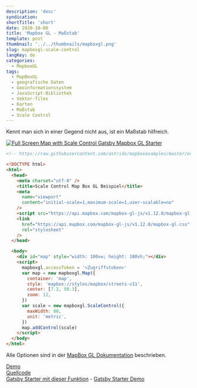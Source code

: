 ```yaml
---
description: 'desc'
syndication:
shortTitle: 'short'
date: 2020-10-08
title: 'Mapbox GL - Maßstab'
template: post
thumbnail: '../../thumbnails/mapboxgl.png'
slug: mapboxgl-scale-control
langKey: de
categories:
  - MapboxGL
tags:
  - MapBoxGL
  - geografische Daten
  - Geoinformationssystem
  - JavaScript-Bibliothek
  - Vektor-Tiles
  - Karten
  - Maßstab
  - Scale Control
---
```


Kennt man sich in einer Gegend nicht aus, ist ein Maßstab hilfreich.

[![Full Screen Map with Scale Control Gatsby Mapbox GL Starter](https://user-images.githubusercontent.com/9974686/97810150-18a13680-1c72-11eb-8843-2e16801738e9.png)](https://astridx.github.io/gatsbystarter/gatsby-starter-mapbox-examples/map-scale-control)

```html {numberLines: -2}
<!-- https://raw.githubusercontent.com/astridx/mapboxexamples/master/examples/scale_control.html -->

<!DOCTYPE html>
<html>
  <head>
    <meta charset="utf-8" />
    <title>Scale Control Map Box GL Beispiel</title>
    <meta
      name="viewport"
      content="initial-scale=1,maximum-scale=1,user-scalable=no"
    />
    <script src="https://api.mapbox.com/mapbox-gl-js/v1.12.0/mapbox-gl.js"></script>
    <link
      href="https://api.mapbox.com/mapbox-gl-js/v1.12.0/mapbox-gl.css"
      rel="stylesheet"
    />
  </head>

  <body>
    <div id="map" style="width: 100vw; height: 100vh;"></div>
    <script>
      mapboxgl.accessToken = '<Zugriffstoken>'
      var map = new mapboxgl.Map({
        container: 'map',
        style: 'mapbox://styles/mapbox/streets-v11',
        center: [7.2, 50.3],
        zoom: 12,
      })
      var scale = new mapboxgl.ScaleControl({
        maxWidth: 80,
        unit: 'metric',
      })
      map.addControl(scale)
    </script>
  </body>
</html>
```

Alle
Optionen sind in der [MapBox GL Dokumentation](https://docs.mapbox.com/mapbox.js/api/v3.3.1/l-control-scale/) beschrieben.

[Demo](https://astridx.github.io/mapboxexamples/plugins/mapbox-gl-compare-swipe-between-maps.html)  
[Quellcode](https://github.com/astridx/mapboxexamples/blob/master/plugins/mapbox-gl-compare-swipe-between-maps.html)  
[Gatsby Starter mit dieser Funktion](https://github.com/astridx/gatsby-starter-mapbox-examples) - [Gatsby Starter Demo](https://astridx.github.io/gatsbystarter/gatsby-starter-mapbox-examples/)
<img src="https://vg07.met.vgwort.de/na/21de35159a6744db82d7efec8c270725" width="1" height="1" alt="">
